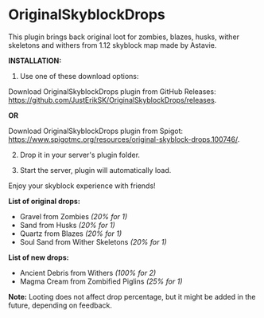 # OriginalSkyblockDrops
This plugin brings back original loot for zombies, blazes, husks, wither skeletons and withers from 1.12 skyblock map made by Astavie.

**INSTALLATION:**

1. Use one of these download options:

Download OriginalSkyblockDrops plugin from GitHub Releases: https://github.com/JustErikSK/OriginalSkyblockDrops/releases.

**OR**

Download OriginalSkyblockDrops plugin from Spigot: https://www.spigotmc.org/resources/original-skyblock-drops.100746/.
  
2. Drop it in your server's plugin folder.
  
3. Start the server, plugin will automatically load.
  
Enjoy your skyblock experience with friends!

**List of original drops:**
- Gravel from Zombies _(20% for 1)_
- Sand from Husks _(20% for 1)_
- Quartz from Blazes _(20% for 1)_
- Soul Sand from Wither Skeletons _(20% for 1)_

**List of new drops:**
- Ancient Debris from Withers _(100% for 2)_
- Magma Cream from Zombified Piglins _(25% for 1)_

**Note:** Looting does not affect drop percentage, but it might be added in the future, depending on feedback.
